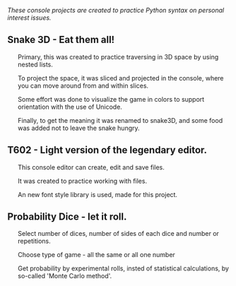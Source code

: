 <i>These console projects are created to practice Python syntax on personal interest issues.</i>

<h2>Snake 3D - Eat them all!</h2>
<ul>Primary, this was created to practice traversing in 3D space by using nested lists.</ul>
<ul>To project the space, it was sliced and projected in the console, where you can move around from and within slices.</ul>
<ul>Some effort was done to visualize the game in colors to support orientation with the use of Unicode.</ul>
<ul>Finally, to get the meaning it was renamed to snake3D, and some food was added not to leave the snake hungry.</ul>

<h2>T602 - Light version of the legendary editor.</h2>
<ul>This console editor can create, edit and save files.</ul>
<ul>It was created to practice working with files.</ul>
<ul>An new font style library is used, made for this project.</ul>

<h2>Probability Dice - let it roll.</h2>
<ul>Select number of dices, number of sides of each dice and number or repetitions.</ul>
<ul>Choose type of game - all the same or all one number</ul>
<ul>Get probability by experimental rolls, insted of statistical calculations, by so-called  'Monte Carlo method'.</ul>
